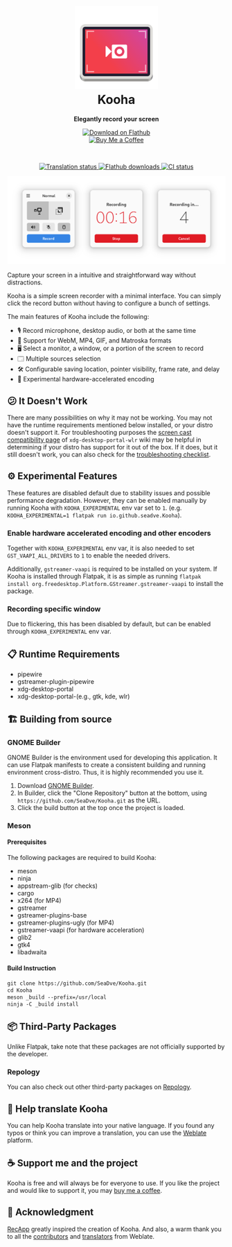 <h1 align="center">
  <img src="data/icons/io.github.seadve.Kooha.svg" alt="Kooha" width="192" height="192"/>
  <br>
  Kooha
</h1>

<p align="center">
  <strong>Elegantly record your screen</strong>
</p>

<p align="center">
  <a href="https://flathub.org/apps/details/io.github.seadve.Kooha">
    <img width="200" alt="Download on Flathub" src="https://flathub.org/assets/badges/flathub-badge-i-en.svg"/>
  </a>
  <br>
  <a href="https://www.buymeacoffee.com/seadve">
    <img alt="Buy Me a Coffee" src="https://img.buymeacoffee.com/button-api/?text=Buy me a coffee&emoji=&slug=seadve&button_colour=FFDD00&font_colour=000000&font_family=Inter&outline_colour=000000&coffee_colour=ffffff" width="150"/>
  </a>
</p>

<br>

<p align="center">
  <a href="https://hosted.weblate.org/engage/seadve/">
    <img alt="Translation status" src="https://hosted.weblate.org/widgets/seadve/-/kooha/svg-badge.svg"/>
  </a>
  <a href="https://flathub.org/apps/details/io.github.seadve.Kooha">
    <img alt="Flathub downloads" src="https://img.shields.io/badge/dynamic/json?color=informational&label=downloads&logo=flathub&logoColor=white&query=%24.installs_total&url=https%3A%2F%2Fflathub.org%2Fapi%2Fv2%2Fstats%2Fio.github.seadve.Kooha"/>
  </a>
  <a href="https://github.com/SeaDve/Kooha/actions/workflows/ci.yml">
    <img alt="CI status" src="https://github.com/SeaDve/Kooha/actions/workflows/ci.yml/badge.svg"/>
  </a>
</p>

<p align="center">
  <img src="data/screenshots/preview.png" alt="Preview"/>
</p>

Capture your screen in a intuitive and straightforward way without distractions.

Kooha is a simple screen recorder with a minimal interface. You can simply click
the record button without having to configure a bunch of settings.

The main features of Kooha include the following:
* 🎙️ Record microphone, desktop audio, or both at the same time
* 📼 Support for WebM, MP4, GIF, and Matroska formats
* 🖥️ Select a monitor, a window, or a portion of the screen to record
* 🗔 Multiple sources selection
* 🛠️ Configurable saving location, pointer visibility, frame rate, and delay
* 🚀 Experimental hardware-accelerated encoding

## 😕 It Doesn't Work

There are many possibilities on why it may not be working. You may not have
the runtime requirements mentioned below installed, or your distro doesn't
support it. For troubleshooting purposes the [screen cast compatibility page](https://github.com/emersion/xdg-desktop-portal-wlr/wiki/Screencast-Compatibility)
of `xdg-desktop-portal-wlr` wiki may be helpful in determining if your distro
has support for it out of the box. If it does, but it still doesn't work, you
can also check for the [troubleshooting checklist](https://github.com/emersion/xdg-desktop-portal-wlr/wiki/%22It-doesn't-work%22-Troubleshooting-Checklist).

## ⚙️ Experimental Features

These features are disabled default due to stability issues and possible
performance degradation. However, they can be enabled manually by running Kooha
with `KOOHA_EXPERIMENTAL` env var set to `1`. (e.g. `KOOHA_EXPERIMENTAL=1 flatpak run io.github.seadve.Kooha`).

### Enable hardware accelerated encoding and other encoders

Together with `KOOHA_EXPERIMENTAL` env var, it is also needed
to set `GST_VAAPI_ALL_DRIVERS` to `1` to enable the needed drivers.

Additionally, `gstreamer-vaapi`
is required to be installed on your system. If Kooha is installed through Flatpak,
it is as simple as running `flatpak install org.freedesktop.Platform.GStreamer.gstreamer-vaapi`
to install the package.

### Recording specific window

Due to flickering, this has been disabled by default, but can be enabled through
`KOOHA_EXPERIMENTAL` env var.

## 📋 Runtime Requirements

* pipewire
* gstreamer-plugin-pipewire
* xdg-desktop-portal
* xdg-desktop-portal-(e.g., gtk, kde, wlr)

## 🏗️ Building from source

### GNOME Builder

GNOME Builder is the environment used for developing this application.
It can use Flatpak manifests to create a consistent building and running
environment cross-distro. Thus, it is highly recommended you use it.

1. Download [GNOME Builder](https://flathub.org/apps/details/org.gnome.Builder).
2. In Builder, click the "Clone Repository" button at the bottom, using `https://github.com/SeaDve/Kooha.git` as the URL.
3. Click the build button at the top once the project is loaded.

### Meson

#### Prerequisites

The following packages are required to build Kooha:

* meson
* ninja
* appstream-glib (for checks)
* cargo
* x264 (for MP4)
* gstreamer
* gstreamer-plugins-base
* gstreamer-plugins-ugly (for MP4)
* gstreamer-vaapi (for hardware acceleration)
* glib2
* gtk4
* libadwaita

#### Build Instruction

```shell
git clone https://github.com/SeaDve/Kooha.git
cd Kooha
meson _build --prefix=/usr/local
ninja -C _build install
```

## 📦 Third-Party Packages

Unlike Flatpak, take note that these packages are not officially supported by the developer.

### Repology

You can also check out other third-party packages on [Repology](https://repology.org/project/kooha/versions).

## 🙌 Help translate Kooha

You can help Kooha translate into your native language. If you found any typos
or think you can improve a translation, you can use the [Weblate](https://hosted.weblate.org/engage/seadve/) platform.

## ☕ Support me and the project

Kooha is free and will always be for everyone to use. If you like the project and
would like to support it, you may [buy me a coffee](https://www.buymeacoffee.com/seadve).

## 💝 Acknowledgment

[RecApp](https://github.com/amikha1lov/RecApp) greatly inspired the creation of Kooha.
And also, a warm thank you to all the [contributors](https://github.com/SeaDve/Kooha/graphs/contributors)
and [translators](https://hosted.weblate.org/engage/seadve/) from Weblate.
